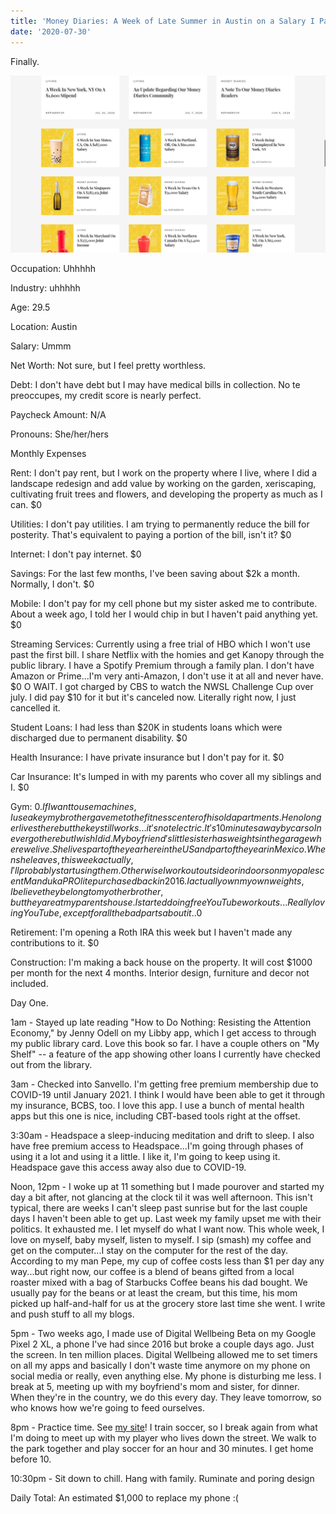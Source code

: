 ```yaml
---
title: 'Money Diaries: A Week of Late Summer in Austin on a Salary I Pay Myself'
date: '2020-07-30'
---
```


Finally.

![photo](post9photo1.png)

Occupation: Uhhhhh

Industry: uhhhhh

Age: 29.5

Location: Austin

Salary: Ummm

Net Worth: Not sure, but I feel pretty worthless.

Debt: I don't have debt but I may have medical bills in collection. No te preoccupes, my credit score is nearly perfect.

Paycheck Amount: N/A

Pronouns: She/her/hers


Monthly Expenses

Rent: I don't pay rent, but I work on the property where I live, where I did a landscape redesign and add value by working on the garden, xeriscaping, cultivating fruit trees and flowers, and developing the property as much as I can. $0

Utilities: I don't pay utilities. I am trying to permanently reduce the bill for posterity. That's equivalent to paying a portion of the bill, isn't it? $0

Internet: I don't pay internet. $0

Savings: For the last few months, I've been saving about $2k a month. Normally, I don't. $0

Mobile: I don't pay for my cell phone but my sister asked me to contribute. About a week ago, I told her I would chip in but I haven't paid anything yet. $0

Streaming Services: Currently using a free trial of HBO which I won't use past the first bill. I share Netflix with the homies and get Kanopy through the public library. I have a Spotify Premium through a family plan. I don't have Amazon or Prime...I'm very anti-Amazon, I don't use it at all and never have. $0 O WAIT. I got charged by CBS to watch the NWSL Challenge Cup over july. I did pay $10 for it but it's canceled now. Literally right now, I just cancelled it.

Student Loans: I had less than $20K in students loans which were discharged due to permanent disability. $0

Health Insurance: I have private insurance but I don't pay for it. $0

Car Insurance: It's lumped in with my parents who cover all my siblings and I. $0

Gym: $0. If I want to use machines, I use a key my brother gave me to the fitness center of his old apartments. He no longer lives there but the key still works...it's not electric. It's 10 minutes away by car so I never go there but I wish I did. My boyfriend's little sister has weights in the garage where we live. She lives part of the year here in the US and part of the year in Mexico. When she leaves, this week actually, I'll probably start using them. Otherwise I work out outside or indoors on my opalescent Manduka PROlite purchased back in 2016. I actually own my own weights, I believe they belong to my other brother, but they are at my parents house. I started doing free YouTube workouts...Really loving YouTube, except for all the bad parts about it..$0

Retirement: I'm opening a Roth IRA this week but I haven't made any contributions to it. $0

Construction: I'm making a back house on the property. It will cost $1000 per month for the next 4 months. Interior design, furniture and decor not included.


Day One.

1am - Stayed up late reading "How to Do Nothing: Resisting the Attention Economy," by Jenny Odell on my Libby app, which I get access to through my public library card. Love this book so far. I have a couple others on "My Shelf" -- a feature of the app showing other loans I currently have checked out from the library.

3am - Checked into Sanvello. I'm getting free premium membership due to COVID-19 until January 2021. I think I would have been able to get it through my insurance, BCBS, too. I love this app. I use a bunch of mental health apps but this one is nice, including CBT-based tools right at the offset.

3:30am - Headspace a sleep-inducing meditation and drift to sleep. I also have free premium access to Headspace...I'm going through phases of using it a lot and using it a little. I like it, I'm going to keep using it. Headspace gave this access away also due to COVID-19.

Noon, 12pm - I woke up at 11 something but I made pourover and started my day a bit after, not glancing at the clock til it was well afternoon. This isn't typical, there are weeks I can't sleep past sunrise but for the last couple days I haven't been able to get up. Last week my family upset me with their politics. It exhausted me. I let myself do what I want now. This whole week, I love on myself, baby myself, listen to myself. I sip (smash) my coffee and get on the computer...I stay on the computer for the rest of the day. According to my man Pepe, my cup of coffee costs less than $1 per day any way...but right now, our coffee is a blend of beans gifted from a local roaster mixed with a bag of Starbucks Coffee beans his dad bought. We usually pay for the beans or at least the cream, but this time, his mom picked up half-and-half for us at the grocery store last time she went. I write and push stuff to all my blogs.

5pm - Two weeks ago, I made use of Digital Wellbeing Beta on my Google Pixel 2 XL, a phone I've had since 2016 but broke a couple days ago. Just the screen. In ten million places. Digital Wellbeing allowed me to set timers on all my apps and basically I don't waste time anymore on my phone on social media or really, even anything else. My phone is disturbing me less. I break at 5, meeting up with my boyfriend's mom and sister, for dinner. When they're in the country, we do this every day. They leave tomorrow, so who knows how we're going to feed ourselves.

8pm - Practice time. See <a href=https://sclub.netlify.app>my site</a>! I train soccer, so I break again from what I'm doing to meet up with my player who lives down the street. We walk to the park together and play soccer for an hour and 30 minutes. I get home before 10.

10:30pm - Sit down to chill. Hang with family. Ruminate and poring design



Daily Total: An estimated $1,000 to replace my phone :(
